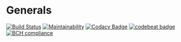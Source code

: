 # Generals

[![Build Status](https://jenkins.ixbitz.com/buildStatus/icon?job=PT-Client)](https://jenkins.ixbitz.com/job/PT-Client/)
[![Maintainability](https://api.codeclimate.com/v1/badges/f0d6e7a5d640ace4dfcd/maintainability)](https://codeclimate.com/github/Maatworks/Client/maintainability)
[![Codacy Badge](https://api.codacy.com/project/badge/Grade/14ec275cb74a41f69ef048f4cc4e7617)](https://www.codacy.com/app/alexander_11/Client?utm_source=github.com&amp;utm_medium=referral&amp;utm_content=Maatworks/Client&amp;utm_campaign=Badge_Grade)
[![codebeat badge](https://codebeat.co/badges/bd45970a-5e8d-47aa-bbb1-c702cbc6b0fe)](https://codebeat.co/projects/github-com-maatworks-client-master)
[![BCH compliance](https://bettercodehub.com/edge/badge/Maatworks/Client?branch=master)](https://bettercodehub.com/)
